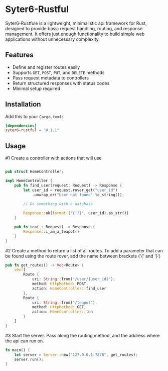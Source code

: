# Syter6-Rustful

Syter6-Rustfule is a lightweight, minimalistic api framework for Rust, designed to provide basic request handling, routing, and response management. It offers just enough functionality to build simple web applications without unnecessary complexity.

## Features
- Define and register routes easily
- Supports `GET`, `POST`, `PUT`, and `DELETE` methods
- Pass request metadata to controllers
- Return structured responses with status codes
- Minimal setup required

## Installation

Add this to your `Cargo.toml`:

```toml
[dependencies]
syter6-rustful = "0.1.1"
```

## Usage

#1 Create a controller with actions that will use
```rust

pub struct HomeController;

impl HomeController {
	pub fn find_user(request: Request) -> Response {
		let user_id = request.rover_get("user_id")
			.unwrap_or("User not found".to_string());
        
        // Do something with a database

		Response::ok(format!("{:?}", user_id).as_str())
	}

	pub fn tea(_: Request) -> Response {
		Response::i_am_a_teapot()
	}
}

```

#2 Create a method to return a list of all routes. To add a parameter that can be found using
the route rover, add the name between brackets ('{' and '}')

```rust
pub fn get_routes() -> Vec<Route> {
	vec![
		Route {
			uri: String::from("/user/{user_id}"),
			method: HttpMethod::POST,
			action: HomeController::find_user
		},
		Route {
			uri: String::from("/teapot"),
			method: HttpMethod::GET,
			action: HomeController::tea
		}
	]
}
```

#3 Start the server. Pass along the routing method, and the address where the api can run on.
```rust
fn main() {
	let server = Server::new("127.0.0.1:7878", get_routes);
	server.run();
}
```
